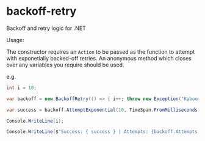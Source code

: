 # backoff-retry
Backoff and retry logic for .NET

Usage:

The constructor requires an ```Action``` to be passed as the function to attempt with exponetially backed-off retries. An anonymous method which closes over any variables you require should be used.

e.g.

```c#
int i = 10;

var backoff = new BackoffRetry(() => { i++; throw new Exception("Kaboom!"); });

var success = backoff.AttemptExponential(10, TimeSpan.FromMilliseconds(10));

Console.WriteLine(i);

Console.WriteLine($"Success: { success } | Attempts: {backoff.Attempts }");
```
